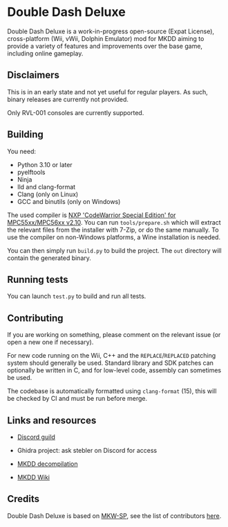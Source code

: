 # Double Dash Deluxe

Double Dash Deluxe is a work-in-progress open-source (Expat License), cross-platform (Wii, vWii, Dolphin Emulator) mod for MKDD aiming to provide a variety of features and improvements over the base game, including online gameplay.

## Disclaimers

This is in an early state and not yet useful for regular players. As such, binary releases are currently not provided.

Only RVL-001 consoles are currently supported.

## Building

You need:

- Python 3.10 or later
- pyelftools
- Ninja
- lld and clang-format
- Clang (only on Linux)
- GCC and binutils (only on Windows)

The used compiler is [NXP 'CodeWarrior Special Edition' for MPC55xx/MPC56xx v2.10](https://www.nxp.com/lgfiles/devsuites/PowerPC/CW55xx_v2_10_SE.exe). You can run `tools/prepare.sh` which will extract the relevant files from the installer with 7-Zip, or do the same manually. To use the compiler on non-Windows platforms, a Wine installation is needed.

You can then simply run `build.py` to build the project. The `out` directory will contain the generated binary.

## Running tests

You can launch `test.py` to build and run all tests.

## Contributing

If you are working on something, please comment on the relevant issue (or open a new one if necessary).

For new code running on the Wii, C++ and the `REPLACE`/`REPLACED` patching system should generally be used. Standard library and SDK patches can optionally be written in C, and for low-level code, assembly can sometimes be used.

The codebase is automatically formatted using `clang-format` (15), this will be checked by CI and must be run before merge.

## Links and resources

- [Discord guild](https://discord.gg/Ay3qffjcsE)

- Ghidra project: ask stebler on Discord for access

- [MKDD decompilation](https://github.com/SwareJonge/mkdd)

- [MKDD Wiki](https://mkdd.org/wiki/Main_Page)

## Credits

Double Dash Deluxe is based on [MKW-SP](https://github.com/mkw-sp/mkw-sp), see the list of contributors [here](https://github.com/mkw-sp/mkw-sp/graphs/contributors).
